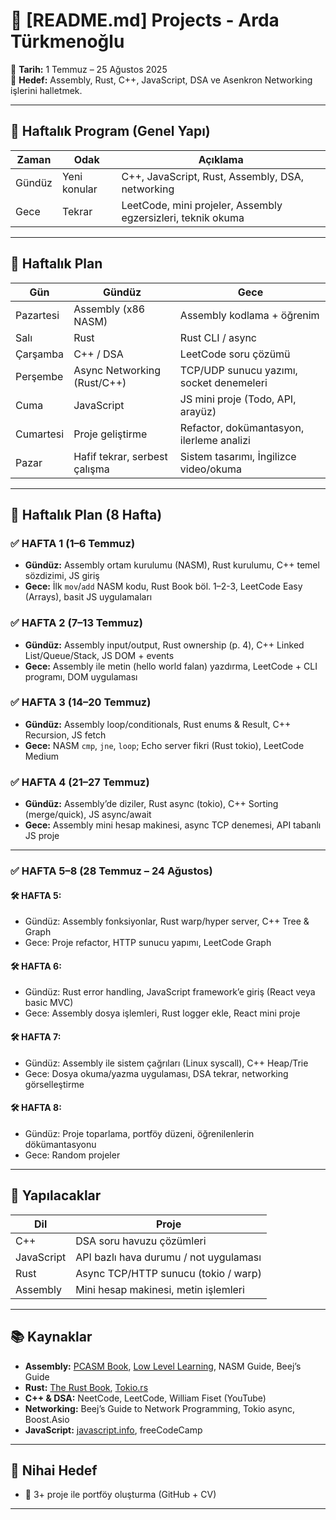 # 🧠 [README.md] Projects - Arda Türkmenoğlu

📍 **Tarih:** 1 Temmuz – 25 Ağustos 2025  
🎯 **Hedef:** Assembly, Rust, C++, JavaScript, DSA ve Asenkron Networking işlerini halletmek.

---

## 📅 Haftalık Program (Genel Yapı)

| Zaman   | Odak                    | Açıklama                                                     |
|---------|-------------------------|--------------------------------------------------------------|
| Gündüz  | Yeni konular            | C++, JavaScript, Rust, Assembly, DSA, networking             |
| Gece    | Tekrar                  | LeetCode, mini projeler, Assembly egzersizleri, teknik okuma |

---

## 🔁 Haftalık Plan

| Gün        | Gündüz                            | Gece                                             |
|------------|-----------------------------------|--------------------------------------------------|
| Pazartesi  | Assembly (x86 NASM)               | Assembly kodlama + öğrenim                       |
| Salı       | Rust                              | Rust CLI / async                                 |
| Çarşamba   | C++ / DSA                         | LeetCode soru çözümü                             |
| Perşembe   | Async Networking (Rust/C++)       | TCP/UDP sunucu yazımı, socket denemeleri         |
| Cuma       | JavaScript                        | JS mini proje (Todo, API, arayüz)                |
| Cumartesi  | Proje geliştirme                  | Refactor, dokümantasyon, ilerleme analizi        |
| Pazar      | Hafif tekrar, serbest çalışma     | Sistem tasarımı, İngilizce video/okuma           |

---

## 📌 Haftalık Plan (8 Hafta)

### ✅ HAFTA 1 (1–6 Temmuz)

- **Gündüz:** Assembly ortam kurulumu (NASM), Rust kurulumu, C++ temel sözdizimi, JS giriş
- **Gece:** İlk `mov`/`add` NASM kodu, Rust Book böl. 1–2-3, LeetCode Easy (Arrays), basit JS uygulamaları

### ✅ HAFTA 2 (7–13 Temmuz)

- **Gündüz:** Assembly input/output, Rust ownership (p. 4), C++ Linked List/Queue/Stack, JS DOM + events
- **Gece:** Assembly ile metin (hello world falan) yazdırma, LeetCode + CLI programı, DOM uygulaması

### ✅ HAFTA 3 (14–20 Temmuz)

- **Gündüz:** Assembly loop/conditionals, Rust enums & Result, C++ Recursion, JS fetch
- **Gece:** NASM `cmp`, `jne`, `loop`; Echo server fikri (Rust tokio), LeetCode Medium

### ✅ HAFTA 4 (21–27 Temmuz)

- **Gündüz:** Assembly’de diziler, Rust async (tokio), C++ Sorting (merge/quick), JS async/await
- **Gece:** Assembly mini hesap makinesi, async TCP denemesi, API tabanlı JS proje

---

### ✅ HAFTA 5–8 (28 Temmuz – 24 Ağustos)

#### 🛠 HAFTA 5:
- Gündüz: Assembly fonksiyonlar, Rust warp/hyper server, C++ Tree & Graph
- Gece: Proje refactor, HTTP sunucu yapımı, LeetCode Graph

#### 🛠 HAFTA 6:
- Gündüz: Rust error handling, JavaScript framework’e giriş (React veya basic MVC)
- Gece: Assembly dosya işlemleri, Rust logger ekle, React mini proje

#### 🛠 HAFTA 7:
- Gündüz: Assembly ile sistem çağrıları (Linux syscall), C++ Heap/Trie
- Gece: Dosya okuma/yazma uygulaması, DSA tekrar, networking görselleştirme

#### 🛠 HAFTA 8:
- Gündüz: Proje toparlama, portföy düzeni, öğrenilenlerin dökümantasyonu
- Gece: Random projeler

---

## 📂 Yapılacaklar

| Dil        | Proje                                       |
|------------|---------------------------------------------|
| C++        | DSA soru havuzu çözümleri                   |
| JavaScript | API bazlı hava durumu / not uygulaması      |
| Rust       | Async TCP/HTTP sunucu (tokio / warp)        |
| Assembly   | Mini hesap makinesi, metin işlemleri        |

---

## 📚 Kaynaklar

- **Assembly:** [PCASM Book](https://pacman128.github.io/pcasm/), [Low Level Learning](https://www.youtube.com/@LowLevelTV), NASM Guide, Beej’s Guide
- **Rust:** [The Rust Book](https://doc.rust-lang.org/book/), [Tokio.rs](https://tokio.rs/)
- **C++ & DSA:** NeetCode, LeetCode, William Fiset (YouTube)
- **Networking:** Beej’s Guide to Network Programming, Tokio async, Boost.Asio
- **JavaScript:** [javascript.info](https://javascript.info), freeCodeCamp

---

## 🎯 Nihai Hedef

- 📝 3+ proje ile portföy oluşturma (GitHub + CV)

---